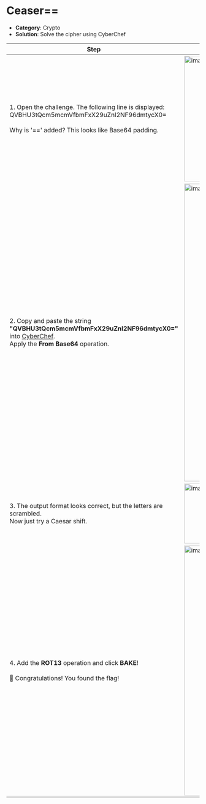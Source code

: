 # Ceaser==

- **Category**: Crypto  
- **Solution**: Solve the cipher using CyberChef

| Step | Screenshot |
|------|------------|
|1. Open the challenge. The following line is displayed:<br>QVBHU3tQcm5mcmVfbmFxX29uZnI2NF96dmtycX0=<br><br>Why is '==' added? This looks like Base64 padding.|<img width="621" height="328" alt="image" src="https://github.com/user-attachments/assets/7faabb39-578b-47fa-aa01-be771618aef0" />|
|2. Copy and paste the string **"QVBHU3tQcm5mcmVfbmFxX29uZnI2NF96dmtycX0="** into [CyberChef](https://gchq.github.io/CyberChef/).<br>Apply the **From Base64** operation. |<img width="1676" height="777" alt="image" src="https://github.com/user-attachments/assets/2950268a-20c1-41aa-a1ec-a08e547e0418" />|
|3. The output format looks correct, but the letters are scrambled.<br>Now just try a Caesar shift. |<img width="378" height="156" alt="image" src="https://github.com/user-attachments/assets/107e3185-8ef9-4540-9ed0-62ffacf8cce5" />|
|4. Add the **ROT13** operation and click **BAKE**!<br><br>🎉 Congratulations! You found the flag! |<img width="1206" height="652" alt="image" src="https://github.com/user-attachments/assets/227492d5-fb85-4390-9939-20a20966b002" />|

